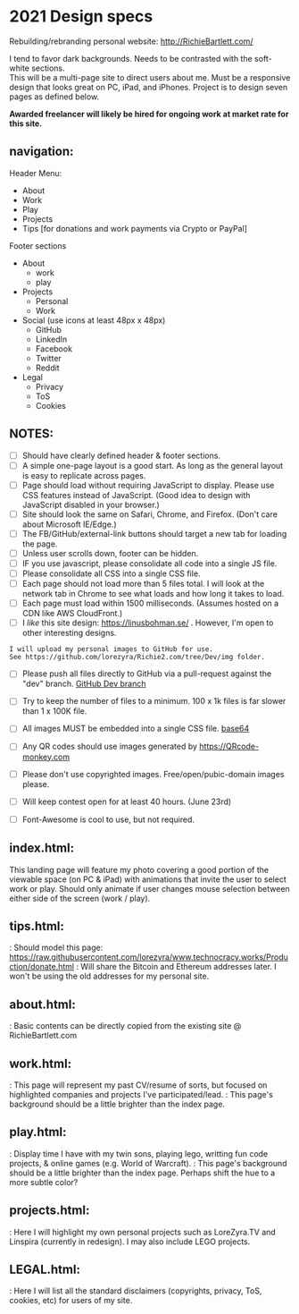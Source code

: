 # 2021 Design specs
Rebuilding/rebranding personal website: http://RichieBartlett.com/ 

I tend to favor dark backgrounds. Needs to be contrasted with the soft-white sections.  
This will be a multi-page site to direct users about me. Must be a responsive design that looks great on PC, iPad, and iPhones.
Project is to design seven pages as defined below.

**Awarded freelancer will likely be hired for ongoing work at market rate for this site.**




## navigation:
Header Menu: 
- About
- Work
- Play
- Projects
- Tips [for donations and work payments via Crypto or PayPal]


Footer sections
- About
  - work
  - play
- Projects
  - Personal
  - Work
- Social (use icons at least 48px x 48px)
  - GitHub
  - LinkedIn
  - Facebook
  - Twitter
  - Reddit
- Legal
  - Privacy
  - ToS
  - Cookies



## NOTES:  

- [ ] Should have clearly defined header & footer sections. 
- [ ] A simple one-page layout is a good start. As long as the general layout is easy to replicate across pages.
- [ ] Page should load without requiring JavaScript to display. Please use CSS features instead of JavaScript. 
      (Good idea to design with JavaScript disabled in your browser.)
- [ ] Site should look the same on Safari, Chrome, and Firefox. (Don't care about Microsoft IE/Edge.) 
- [ ] The FB/GitHub/external-link buttons should target a new tab for loading the page.
- [ ] Unless user scrolls down, footer can be hidden.
- [ ] IF you use javascript, please consolidate all code into a single JS file.
- [ ] Please consolidate all CSS into a single CSS file.
- [ ] Each page should not load more than 5 files total. 
      I will look at the network tab in Chrome to see what loads and how long it takes to load.
- [ ] Each page must load within 1500 milliseconds. (Assumes hosted on a CDN like AWS CloudFront.)
- [ ] I _like_ this site design: https://linusbohman.se/ . However, I'm open to other interesting designs.

``` 
I will upload my personal images to GitHub for use. 
See https://github.com/lorezyra/Richie2.com/tree/Dev/img folder.

```

- [ ] Please push all files directly to GitHub via a pull-request against the "dev" branch. 
      [GitHub Dev branch](https://github.com/lorezyra/Richie2.com/tree/Dev)
- [ ] Try to keep the number of files to a minimum. 100 x 1k files is far slower than 1 x 100K file. 
- [ ] All images MUST be embedded into a single CSS file. [base64](https://www.base64-image.de/) 
- [ ] Any QR codes should use images generated by https://QRcode-monkey.com
- [ ] Please don't use copyrighted images. Free/open/pubic-domain images please. 
- [ ] Will keep contest open for at least 40 hours. (June 23rd)
- [ ] Font-Awesome is cool to use, but not required.


## index.html:
This landing page will feature my photo covering a good portion of the viewable space (on PC & iPad) with animations that invite the user to select work or play. Should only animate if user changes mouse selection between either side of the screen (work / play).


## tips.html:
: Should model this page: https://raw.githubusercontent.com/lorezyra/www.technocracy.works/Production/donate.html
: Will share the Bitcoin and Ethereum addresses later. I won't be using the old addresses for my personal site.


## about.html:
: Basic contents can be directly copied from the existing site @ RichieBartlett.com


## work.html:
: This page will represent my past CV/resume of sorts, but focused on highlighted companies and projects I've participated/lead.
: This page's background should be a little brighter than the index page.


## play.html:
: Display time I have with my twin sons, playing lego, writting fun code projects, & online games (e.g. World of Warcraft).
: This page's background should be a little brighter than the index page. Perhaps shift the hue to a more subtle color?


## projects.html:
: Here I will highlight my own personal projects such as LoreZyra.TV and Linspira (currently in redesign). I may also include LEGO projects.


## LEGAL.html:
: Here I will list all the standard disclaimers (copyrights, privacy, ToS, cookies, etc) for users of my site.

